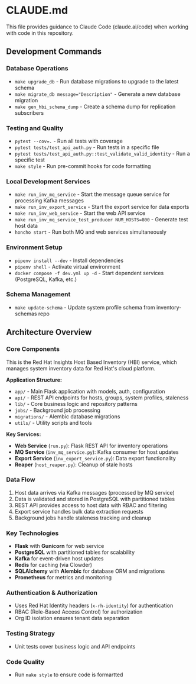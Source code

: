 # CLAUDE.md

This file provides guidance to Claude Code (claude.ai/code) when working with code in this repository.

## Development Commands

### Database Operations
- `make upgrade_db` - Run database migrations to upgrade to the latest schema
- `make migrate_db message="Description"` - Generate a new database migration
- `make gen_hbi_schema_dump` - Create a schema dump for replication subscribers

### Testing and Quality
- `pytest --cov=.` - Run all tests with coverage
- `pytest tests/test_api_auth.py` - Run tests in a specific file
- `pytest tests/test_api_auth.py::test_validate_valid_identity` - Run a specific test
- `make style` - Run pre-commit hooks for code formatting

### Local Development Services
- `make run_inv_mq_service` - Start the message queue service for processing Kafka messages
- `make run_inv_export_service` - Start the export service for data exports
- `make run_inv_web_service` - Start the web API service
- `make run_inv_mq_service_test_producer NUM_HOSTS=800` - Generate test host data
- `honcho start` - Run both MQ and web services simultaneously

### Environment Setup
- `pipenv install --dev` - Install dependencies
- `pipenv shell` - Activate virtual environment
- `docker compose -f dev.yml up -d` - Start dependent services (PostgreSQL, Kafka, etc.)

### Schema Management
- `make update-schema` - Update system profile schema from inventory-schemas repo

## Architecture Overview

### Core Components
This is the Red Hat Insights Host Based Inventory (HBI) service, which manages system inventory data for Red Hat's cloud platform.

**Application Structure:**
- `app/` - Main Flask application with models, auth, configuration
- `api/` - REST API endpoints for hosts, groups, system profiles, staleness
- `lib/` - Core business logic and repository patterns
- `jobs/` - Background job processing
- `migrations/` - Alembic database migrations
- `utils/` - Utility scripts and tools

**Key Services:**
- **Web Service** (`run.py`): Flask REST API for inventory operations
- **MQ Service** (`inv_mq_service.py`): Kafka consumer for host updates
- **Export Service** (`inv_export_service.py`): Data export functionality
- **Reaper** (`host_reaper.py`): Cleanup of stale hosts

### Data Flow
1. Host data arrives via Kafka messages (processed by MQ service)
2. Data is validated and stored in PostgreSQL with partitioned tables
3. REST API provides access to host data with RBAC and filtering
4. Export service handles bulk data extraction requests
5. Background jobs handle staleness tracking and cleanup

### Key Technologies
- **Flask** with **Gunicorn** for web service
- **PostgreSQL** with partitioned tables for scalability
- **Kafka** for event-driven host updates
- **Redis** for caching (via Clowder)
- **SQLAlchemy** with **Alembic** for database ORM and migrations
- **Prometheus** for metrics and monitoring

### Authentication & Authorization
- Uses Red Hat Identity headers (`x-rh-identity`) for authentication
- RBAC (Role-Based Access Control) for authorization
- Org ID isolation ensures tenant data separation

### Testing Strategy
- Unit tests cover business logic and API endpoints

### Code Quality
- Run `make style` to ensure code is formartted
